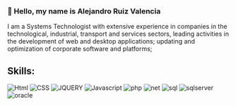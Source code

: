 ###  💬  Hello, my name is Alejandro Ruiz Valencia

I am a Systems Technologist with extensive experience in companies in the technological, industrial, transport and services sectors, leading activities in the development of web and desktop applications; updating and optimization of corporate software and platforms;

## Skills:
![Html](https://img.shields.io/badge/Html5-3DDC84?style=for-the-badge&logo=html5&logoColor=white&labelColor=101010)
![CSS](https://img.shields.io/badge/CSS-0095D5?style=for-the-badge&logo=css3&logoColor=white&labelColor=101010)
![JQUERY](https://img.shields.io/badge/JQuery-blue?style=for-the-badge&logo=jquery&logoColor=white&labelColor=101010)
![Javascript](https://img.shields.io/badge/Javascript-FFCA26?style=for-the-badge&logo=javascript&logoColor=white&labelColor=101010)
![php](https://img.shields.io/badge/PHP-4479A1?style=for-the-badge&logo=PHP&logoColor=white&labelColor=101010)
![net](https://img.shields.io/badge/.Net-informational?style=for-the-badge&logo=.Net&logoColor=white&labelColor=101010)
![sql](https://img.shields.io/badge/sql-sucess?style=for-the-badge&logo=sql&logoColor=white&labelColor=101010)
![sqlserver](https://img.shields.io/badge/sqlserver-informational?style=for-the-badge&logo=sql&logoColor=white&labelColor=101010)
![oracle](https://img.shields.io/badge/oracle-blue?style=for-the-badge&logo=sql&logoColor=white&labelColor=101010)







<!--

**alejoval/alejoval** is a ✨ _special_ ✨ repository because its `README.md` (this file) appears on your GitHub profile.

Freelance full-stack iOS & Android engineer





Here are some ideas to get you started:

- 🔭 I’m currently working on ...
- 🌱 I’m currently learning ...
- 👯 I’m looking to collaborate on ...
- 🤔 I’m looking for help with ...
- 💬 Ask me about ...
- 📫 How to reach me: ...
- 😄 Pronouns: ...
- ⚡ Fun fact: ...
-->

